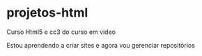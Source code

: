 # projetos-html
Curso Html5 e cc3 do curso em video

Estou aprendendo a criar sites e agora vou gerenciar repositórios